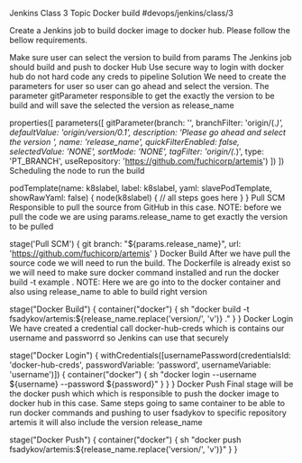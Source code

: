 Jenkins Class 3
Topic Docker build
#devops/jenkins/class/3

Create a Jenkins job to build docker image to docker hub. Please follow the bellow requirements.

Make sure user can select the version to build from params
The Jenkins job should build and push to docker Hub
Use secure way to login with docker hub do not hard code any creds to pipeline
Solution
We need to create the parameters for user so user can go ahead and select the version. The parameter gitParameter responsible to get the exactly the version to be build and will save the selected the version as release_name

properties([
  parameters([
    gitParameter(branch: '', branchFilter: 'origin/(.*)', 
    defaultValue: 'origin/version/0.1', description: 'Please go ahead  and select the version ', 
    name: 'release_name', quickFilterEnabled: false, selectedValue: 'NONE', 
    sortMode: 'NONE', tagFilter: 'origin/(.*)', type: 'PT_BRANCH', useRepository: 'https://github.com/fuchicorp/artemis')
  ])
])
Scheduling the node to run the build

podTemplate(name: k8slabel, label: k8slabel, yaml: slavePodTemplate, showRawYaml: false) {
  node(k8slabel) {
   // all steps goes here
	}
}
Pull SCM
Responsible to pull the source from GitHub in this case. NOTE: before we pull the code we are using params.release_name to get exactly the version to be pulled

stage('Pull SCM') {
  git branch: "${params.release_name}", url: 'https://github.com/fuchicorp/artemis'
}
Docker Build
After we have pull the source code we will need to run the build. The Dockerfile is already exist so we will need to make sure docker command installed and run the docker build -t example . NOTE: Here we are go into to the docker container and also using release_name to able to build right version

stage("Docker Build") {
  container("docker") {
    sh "docker build -t fsadykov/artemis:${release_name.replace('version/', 'v')}  ."
  }
}
Docker Login
We have created a credential call docker-hub-creds which is contains our username and passworrd so Jenkins can use that securely

stage("Docker Login") {
  withCredentials([usernamePassword(credentialsId: 'docker-hub-creds', passwordVariable: 'password', usernameVariable: 'username')]) {
    container("docker") {
      sh "docker login --username ${username} --password ${password}"
    }
  }
}
Docker Push
Final stage will be the docker push which which is responsible to push the docker image to docker hub in this case. Same steps going to same container to be able to run docker commands and pushing to user fsadykov to specific repository artemis it will also include the version release_name

stage("Docker Push") {
  container("docker") {
    sh "docker push fsadykov/artemis:${release_name.replace('version/', 'v')}"
  }
}